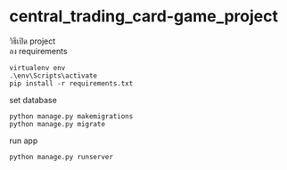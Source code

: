 # central_trading_card-game_project
วิธีเปิด project <br /> 
ลง requirements <br /> 
```
virtualenv env
.\env\Scripts\activate
pip install -r requirements.txt
```
set database
```
python manage.py makemigrations
python manage.py migrate
```
run app
```
python manage.py runserver
```
